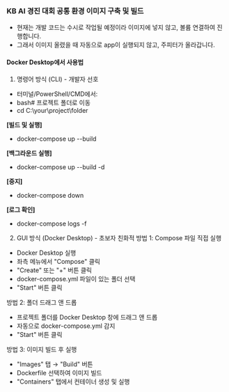 ### KB AI 경진 대회 공통 환경 이미지 구축 및 빌드

- 현재는 개발 코드는 수시로 작업될 예정이라 이미지에 넣지 않고, 볼륨 연결하여 진행합니다.
- 그래서 이미지 올렸을 때 자동으로 app이 실행되지 않고, 주피터가 올라갑니다.


#### Docker Desktop에서 사용법
1. 명령어 방식 (CLI) - 개발자 선호
- 터미널/PowerShell/CMD에서:
- bash# 프로젝트 폴더로 이동
- cd C:\your\project\folder

**[빌드 및 실행]**
- docker-compose up --build

**[백그라운드 실행]**
- docker-compose up --build -d

**[중지]**
- docker-compose down

**[로그 확인]**
- docker-compose logs -f

2. GUI 방식 (Docker Desktop) - 초보자 친화적
방법 1: Compose 파일 직접 실행

- Docker Desktop 실행
- 좌측 메뉴에서 "Compose" 클릭
- "Create" 또는 "+" 버튼 클릭
- docker-compose.yml 파일이 있는 폴더 선택
- "Start" 버튼 클릭

방법 2: 폴더 드래그 앤 드롭

- 프로젝트 폴더를 Docker Desktop 창에 드래그 앤 드롭
- 자동으로 docker-compose.yml 감지
- "Start" 버튼 클릭

방법 3: 이미지 빌드 후 실행

- "Images" 탭 → "Build" 버튼
- Dockerfile 선택하여 이미지 빌드
- "Containers" 탭에서 컨테이너 생성 및 실행